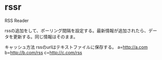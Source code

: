 # rssr
RSS Reader

rssの追加をして、ポーリング間隔を設定する。最新情報が追加されたら、データを更新する。同じ情報はそのまま。

キャッシュ方法
rssのurlはテキストファイルに保存する。
a=http://a.com
b=http://b.com/rss
c=http://c.com/rss